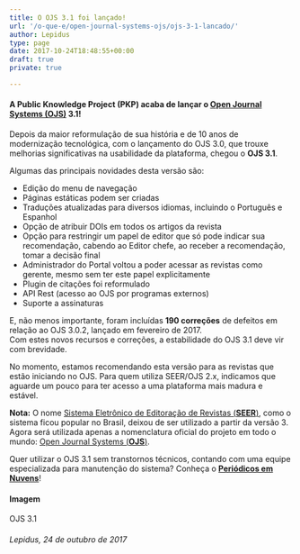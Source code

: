 ```yaml
---
title: O OJS 3.1 foi lançado!
url: '/o-que-e/open-journal-systems-ojs/ojs-3-1-lancado/'
author: Lepidus
type: page
date: 2017-10-24T18:48:55+00:00
draft: true
private: true

---   
```

#### A Public Knowledge Project (PKP) acaba de lançar o [Open Journal Systems (OJS)][1] 3.1!

Depois da maior reformulação de sua história e de 10 anos de modernização tecnológica, com o lançamento do OJS 3.0, que trouxe melhorias significativas na usabilidade da plataforma, chegou o **OJS 3.1**.

Algumas das principais novidades desta versão são:

  * Edição do menu de navegação
  * Páginas estáticas podem ser criadas
  * Traduções atualizadas para diversos idiomas, incluindo o Português e Espanhol
  * Opção de atribuir DOIs em todos os artigos da revista
  * Opção para restringir um papel de editor que só pode indicar sua recomendação, cabendo ao Editor chefe, ao receber a recomendação, tomar a decisão final
  * Administrador do Portal voltou a poder acessar as revistas como gerente, mesmo sem ter este papel explicitamente
  * Plugin de citações foi reformulado
  * API Rest (acesso ao OJS por programas externos)
  * Suporte a assinaturas

E, não menos importante, foram incluídas **190 correções** de defeitos em relação ao OJS 3.0.2, lançado em fevereiro de 2017.  
Com estes novos recursos e correções, a estabilidade do OJS 3.1 deve vir com brevidade.

No momento, estamos recomendando esta versão para as revistas que estão iniciando no OJS. Para quem utiliza SEER/OJS 2.x, indicamos que aguarde um pouco para ter acesso a uma plataforma mais madura e estável.

**Nota:** O nome [Sistema Eletrônico de Editoração de Revistas (**SEER**)][2], como o sistema ficou popular no Brasil, deixou de ser utilizado a partir da versão 3. Agora será utilizada apenas a nomenclatura oficial do projeto em todo o mundo: [Open Journal Systems (**OJS**)][3].

Quer utilizar o OJS 3.1 sem transtornos técnicos, contando com uma equipe especializada para manutenção do sistema? Conheça o **[Periódicos em Nuvens][4]**!

#### Imagem

OJS 3.1

###### Lepidus, 24 de outubro de 2017

 [1]: /o-que-e/open-journal-systems-ojs/
 [2]: /o-que-e/seer/
 [3]: /o-que-e/open-journal-systems-ojs/
 [4]: /